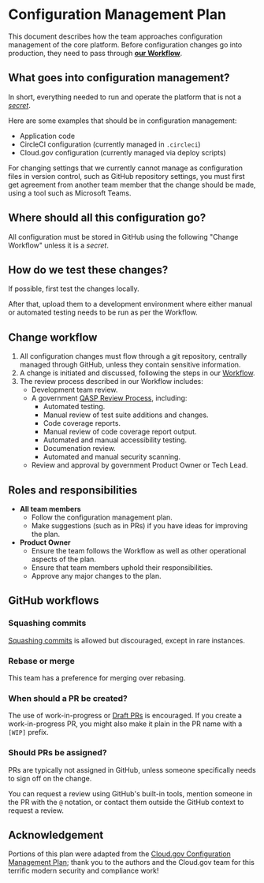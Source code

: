 # Configuration Management Plan

This document describes how the team approaches configuration management of the core platform. Before configuration changes go into production, they need to pass through **[our Workflow](../How-We-Work/team-charter/our-workflow.md#workflow)**.

## What goes into configuration management?
In short, everything needed to run and operate the platform that is not a [_secret_](https://cloud.gov/docs/ops/secrets/).

Here are some examples that should be in configuration management:

- Application code
- CircleCI configuration (currently managed in `.circleci`)
- Cloud.gov configuration (currently managed via deploy scripts)

For changing settings that we currently cannot manage as configuration files in version control, such as GitHub repository settings, you must first get agreement from another team member that the change should be made, using a tool such as Microsoft Teams.

## Where should all this configuration go?
All configuration must be stored in GitHub using the following "Change Workflow" unless it is a _secret_.

## How do we test these changes?
If possible, first test the changes locally.

After that, upload them to a development environment where either manual or automated testing needs to be run as per the Workflow.

## Change workflow

1. All configuration changes must flow through a git repository, centrally managed through GitHub, unless they contain sensitive information.
1. A change is initiated and discussed, following the steps in our [Workflow](../How-We-Work/team-charter/our-workflow.md#workflow).
1. The review process described in our Workflow includes:
    - Development team review.
    - A government [QASP Review Process](./qasp-operational-checklist.md), including:
        - Automated testing.
        - Manual review of test suite additions and changes.
        - Code coverage reports.
        - Manual review of code coverage report output.
        - Automated and manual accessibility testing.
        - Documenation review.
        - Automated and manual security scanning.
    - Review and approval by government Product Owner or Tech Lead.

## Roles and responsibilities

* **All team members**
  * Follow the configuration management plan.
  * Make suggestions (such as in PRs) if you have ideas for improving the plan.
* **Product Owner**
  * Ensure the team follows the Workflow as well as other operational aspects of the plan.
  * Ensure that team members uphold their responsibilities.
  * Approve any major changes to the plan.

## GitHub workflows

### Squashing commits

[Squashing commits](https://git-scm.com/book/en/v2/Git-Tools-Rewriting-History#Squashing-Commits) is allowed but discouraged, except in rare instances.

### Rebase or merge

This team has a preference for merging over rebasing.

### When should a PR be created?

The use of work-in-progress or [Draft PRs](https://github.blog/2019-02-14-introducing-draft-pull-requests/) is encouraged. If you create a work-in-progress PR, you might also make it plain in the PR name with a `[WIP]` prefix.

### Should PRs be assigned?

PRs are typically not assigned in GitHub, unless someone specifically needs to sign off on the change.

You can request a review using GitHub's built-in tools, mention someone in the PR with the `@` notation, or contact them outside the GitHub context to request a review.

## Acknowledgement

Portions of this plan were adapted from the [Cloud.gov Configuration Management Plan](https://cloud.gov/docs/ops/configuration-management/); thank you to the authors and the Cloud.gov team for this terrific modern security and compliance work!
